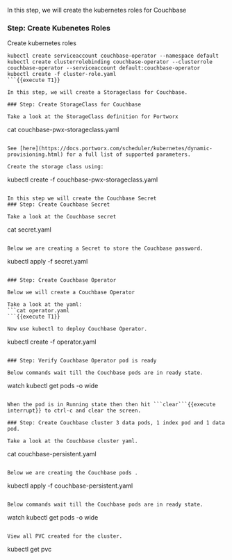 In this step, we will create the kubernetes roles for Couchbase

### Step: Create Kubenetes Roles

Create kubernetes roles
```
kubectl create serviceaccount couchbase-operator --namespace default
kubectl create clusterrolebinding couchbase-operator --clusterrole couchbase-operator --serviceaccount default:couchbase-operator
kubectl create -f cluster-role.yaml
```{{execute T1}}

In this step, we will create a Storageclass for Couchbase.

### Step: Create StorageClass for Couchbase

Take a look at the StorageClass definition for Portworx
```
cat couchbase-pwx-storageclass.yaml
```{{execute T1}}

See [here](https://docs.portworx.com/scheduler/kubernetes/dynamic-provisioning.html) for a full list of supported parameters.
  
Create the storage class using:
```
kubectl create -f couchbase-pwx-storageclass.yaml
```{{execute T1}}

In this step we will create the Couchbase Secret
### Step: Create Couchbase Secret

Take a look at the Couchbase secret
```
cat secret.yaml
```{{execute T1}}

Below we are creating a Secret to store the Couchbase password.
```
kubectl  apply -f secret.yaml
```{{execute T1}}

### Step: Create Couchbase Operator

Below we will create a Couchbase Operator

Take a look at the yaml:
```cat operator.yaml
```{{execute T1}}

Now use kubectl to deploy Couchbase Operator.
```
kubectl create -f operator.yaml
```{{execute T1}}

### Step: Verify Couchbase Operator pod is ready

Below commands wait till the Couchbase pods are in ready state.
```
watch kubectl get pods  -o wide
```{{execute T1}}

When the pod is in Running state then then hit ```clear```{{execute interrupt}} to ctrl-c and clear the screen.

### Step: Create Couchbase cluster 3 data pods, 1 index pod and 1 data pod.

Take a look at the Couchbase cluster yaml.
```
cat couchbase-persistent.yaml
```{{execute T1}}

Below we are creating the Couchbase pods .
```
kubectl  apply -f couchbase-persistent.yaml
```{{execute T1}}
 
Below commands wait till the Couchbase pods are in ready state.
```
watch kubectl get pods  -o wide
```{{execute T1}}

View all PVC created for the cluster.
```
kubectl get pvc
```{{execute T1}}

